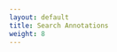 ```yaml
---
layout: default
title: Search Annotations
weight: 8
---
```

<form role="search">
<div class="search-control" style="display:none;">
    <input type="search" id="person-serarch" name="query"
           placeholder="Keyword Search"
           aria-label="Search people using keyword">

</div>
</form>

<script src="https://ncsu-libraries.github.io/iiif-annotation/dist/iiif-annotation.js"></script>
<script src="https://dnoneill.github.io/jekyll-lunr-js-custom-search/dist/custom-search.js"></script>

<link rel="stylesheet" type="text/css" href="https://dnoneill.github.io/jekyll-lunr-js-custom-search/dist/custom-search.css">
<div id="spinner"><i class="fa fa-spinner fa-spin"></i></div>

<div id="header_info"></div>
<div style="float: left; width: 20%; ">
  <div id="facets">
  </div>
</div>
<div style="float: left; width: 80%; display: none; border: 1px solid #ccc" class="all_results">
  <div id="search_results">
    <div id="searchInfo">
      <span id="number_results"></span>
      <span id="sort_by" class="dropdownsort"><label for="sortSelect">Sort By:</label>
        <select id="sortSelect" name="sort" onchange="changeSort(event);">
          <option value="">Relevance</option>
          <option value="atoz">Name</option>
        </select>
      </span>
    </div>
  </div>
  <ul id="resultslist">
  </ul>
  <div id="pagination"></div>
</div>
<div style="clear:both"><span></span></div>

<script>
window.addEventListener("load", function(){
    var dict = {settingsurl: "{{site.baseurl}}/assets/js/index.js"}
    loadsearchtemplate(dict)
    $('#spinner').hide()
});
</script>
